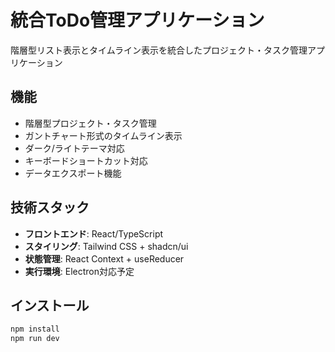 # 統合ToDo管理アプリケーション

階層型リスト表示とタイムライン表示を統合したプロジェクト・タスク管理アプリケーション

## 機能

- 階層型プロジェクト・タスク管理
- ガントチャート形式のタイムライン表示
- ダーク/ライトテーマ対応
- キーボードショートカット対応
- データエクスポート機能

## 技術スタック

- **フロントエンド**: React/TypeScript
- **スタイリング**: Tailwind CSS + shadcn/ui
- **状態管理**: React Context + useReducer
- **実行環境**: Electron対応予定

## インストール

```bash
npm install
npm run dev